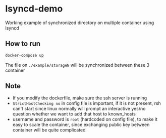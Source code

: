 # lsyncd-demo
Working example of synchronized directory on multiple container using lsyncd

## How to run
```bash
docker-compose up
```
The file on `./example/storageN` will be synchronized between these 3 container

## Note 
- If you modify the dockerfile, make sure the ssh server is running 
- `StrictHostChecking no` in config file is important, if it is not present, rsh can't start since
linux normally will prompt an interactive yes/no question whether we want to add that host to known_hosts
- username and password is `root` (hardcoded on config file), to make it easy to scale the container, since exchanging public key
between container will be quite complicated
  

